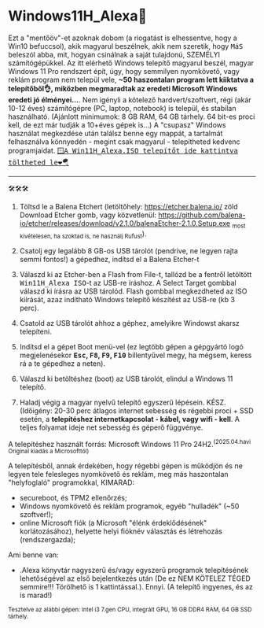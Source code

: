 # Windows11H_Alexa🛟

Ezt a "mentőöv"-et azoknak dobom (a riogatást is elhessentve, hogy a Win10 befuccsol), akik magyarul beszélnek, akik nem szeretik, hogy <tt>M</tt>á<tt>S</tt> beleszól abba, mit, hogyan csinálnak a saját tulajdonú, SZEMÉLYI számítógépükkel.
Az itt elérhető Windows telepítő magyarul beszél, magyar Windows 11 Pro rendszert épít, úgy, hogy semmilyen nyomkövető, vagy reklám program nem települ vele, <b>~50 haszontalan program lett kiiktatva a telepítőből👌, miközben megmaradtak az eredeti Microsoft Windows eredeti jó élményei...</b>. 
Nem igényli a kötelező hardvert/szoftvert, régi (akár 10-12 éves) számítógépre (PC, laptop, notebook) is települ, és stabilan használható. (Ajánlott minimumok: 8 GB RAM, 64 GB tárhely. 64 bit-es proci kell, de ezt már tudják a 10+éves gépek is...)
A "csupasz" Windows használat megkezdése után találsz benne egy mappát, a tartalmát felhasználva könnyedén - megint csak magyarul - telepítheted kedvenc programjaidat.
<a href="https://drive.google.com/drive/folders/1PjNjLoUtQdGAW1A2i_0EOtZBQQqCw1Ox?usp=sharing"><tt>🪟A Win11H_Alexa.ISO telepítőt ide kattintva töltheted le❤️🪂</tt></a>

<hr>
🛠️🛠️🛠️

1. Töltsd le a Balena Etchert (letöltőhely: https://etcher.balena.io/ zöld Download Etcher gomb, vagy közvetlenül: https://github.com/balena-io/etcher/releases/download/v2.1.0/balenaEtcher-2.1.0.Setup.exe <sub>most kivételesen, ha szoktad is, ne használj Rufust</sub>).

2. Csatolj egy legalább 8 GB-os USB tárolót (pendrive, ne legyen rajta semmi fontos!) a gépedhez, indítsd el a Balena Etcher-t
   
3. Válaszd ki az Etcher-ben a Flash from File-t, tallózd be a fentről letöltött <tt>Win11H_Alexa ISO</tt>-t az USB-re íráshoz. A Select Target gombbal válaszd ki írásra az USB tárolód. Flash gombbal megkezdheted az ISO kiírását, azaz indítható Windows telepítő készítést az USB-re (kb 3 perc).
   
4. Csatold az USB tárolót ahhoz a géphez, amelyikre Windowst akarsz telepíteni.
   
5. Indítsd el a gépet Boot menü-vel (ez legtöbb gépen a gépgyártó logó megjelenésekor <b><tt>Esc</tt>, <tt>F8</tt>, <tt>F9</tt>, <tt>F10</tt></b> billentyűvel megy, ha mégsem, keress rá a te gépedhez a neten).
   
6. Válaszd ki betöltéshez (boot) az USB tárolót, elindul a Windows 11 telepítő.
    
7. Haladj végig a magyar nyelvű telepítő egyszerű lépésein. KÉSZ. (Időigény: 20-30 perc átlagos internet sebesség és régebbi proci + SSD esetén,  a <b>telepítéshez internetkapcsolat - kábel, vagy wifi - kell</b>. A teljes folyamat ideje net sebesség és géperő függvénye.

A telepítéshez használt forrás: Microsoft Windows 11 Pro 24H2.<sup>(2025.04.havi Original kiadás a Microsofttól)</sup>

A telepítésből, annak érdekében, hogy régebbi gépen is működjön és ne legyen tele felesleges nyomkövető és reklám, meg más haszontalan "helyfoglaló" programokkal, KIMARAD: 
- secureboot, és TPM2 ellenőrzés;
- Windows nyomkövető és reklám programok, egyéb "hulladék" (~50 szoftver!);
- online Microsoft fiók (a Microsoft "élénk érdeklődésének" korlátozásához), helyette helyi fióknév választás és létrehozás (rendszergazda);

Ami benne van:
- .Alexa könyvtár nagyszerű és/vagy egyszerű programok telepítésének lehetőségével az első bejelentkezés után (De ez NEM KÖTELEZ TÉGED semmire!!! Törölhető is 1 kattintással.).
Ennyi.
(A telepítő ingyenes, és az is marad!)

<sup>Tesztelve az alábbi gépen: intel i3 7.gen CPU, integrált GPU, 16 GB DDR4 RAM, 64 GB SSD tárhely.</sup>
